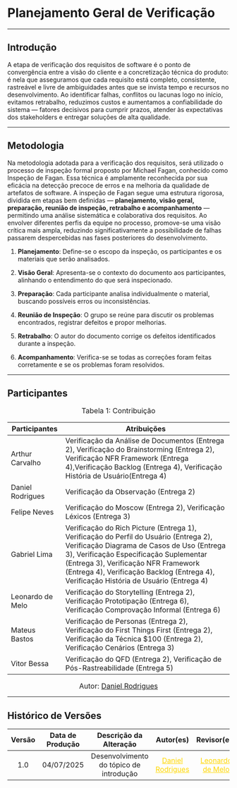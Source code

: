 # Planejamento Geral de Verificação

 ---

## Introdução

A etapa de verificação dos requisitos de software é o ponto de convergência entre a visão do cliente e a concretização técnica do produto: é nela que asseguramos que cada requisito está completo, consistente, rastreável e livre de ambiguidades antes que se invista tempo e recursos no desenvolvimento. Ao identificar falhas, conflitos ou lacunas logo no início, evitamos retrabalho, reduzimos custos e aumentamos a confiabilidade do sistema — fatores decisivos para cumprir prazos, atender às expectativas dos stakeholders e entregar soluções de alta qualidade.

---

## Metodologia

Na metodologia adotada para a verificação dos requisitos, será utilizado o processo de inspeção formal proposto por Michael Fagan, conhecido como Inspeção de Fagan. Essa técnica é amplamente reconhecida por sua eficácia na detecção precoce de erros e na melhoria da qualidade de artefatos de software. A inspeção de Fagan segue uma estrutura rigorosa, dividida em etapas bem definidas — **planejamento, visão geral, preparação, reunião de inspeção, retrabalho e acompanhamento** — permitindo uma análise sistemática e colaborativa dos requisitos. Ao envolver diferentes perfis da equipe no processo, promove-se uma visão crítica mais ampla, reduzindo significativamente a possibilidade de falhas passarem despercebidas nas fases posteriores do desenvolvimento.

1. **Planejamento**: Define-se o escopo da inspeção, os participantes e os materiais que serão analisados.

2. **Visão Geral**: Apresenta-se o contexto do documento aos participantes, alinhando o entendimento do que será inspecionado.

3. **Preparação**: Cada participante analisa individualmente o material, buscando possíveis erros ou inconsistências.

4. **Reunião de Inspeção**: O grupo se reúne para discutir os problemas encontrados, registrar defeitos e propor melhorias.

5. **Retrabalho**: O autor do documento corrige os defeitos identificados durante a inspeção.

6. **Acompanhamento**: Verifica-se se todas as correções foram feitas corretamente e se os problemas foram resolvidos.

---

## Participantes

<font size="3"><p style="text-align: center">Tabela 1: Contribuição</p></font>

<center>
<table>
  <thead>
    <tr>
      <th>Participantes</th>
      <th>Atribuições</th>
    </tr>
  </thead>
  <tbody>
    <tr>
      <td href="https://github.com/arthurlleite">Arthur Carvalho</td>
      <td>Verificação da Análise de Documentos (Entrega 2), Verificação do Brainstorming (Entrega 2), Verificação NFR Framework (Entrega 4),Verificação Backlog (Entrega 4), Verificação História de Usuário(Entrega 4)</td>
    </tr>
    <tr>
      <td href="https://github.com/zDrNz">Daniel Rodrigues</td>
      <td> Verificação da Observação (Entrega 2)</td>
    </tr>
    <tr>
      <td href="https://github.com/FelipeFreire-gf">Felipe Neves</td>
      <td>Verificação do Moscow (Entrega 2), Verificação Léxicos (Entrega 3)</td>
    </tr>
    <tr>
      <td href="https://github.com/gabriel-lima258">Gabriel Lima</td>
      <td>Verificação do Rich Picture (Entrega 1), Verificação do Perfil do Usuário (Entrega 2), Verificação Diagrama de Casos de Uso (Entrega 3), Verificação Especificação Suplementar (Entrega 3), Verificação NFR Framework (Entrega 4), Verificação Backlog (Entrega 4), Verificação História de Usuário (Entrega 4)</td>
    </tr>
    <tr>
      <td href="https://github.com/leozinlima">Leonardo de Melo</td>
      <td>Verificação do Storytelling (Entrega 2), Verificação Prototipação (Entrega 6), Verificação Comprovação Informal (Entrega 6)</td>
    </tr>
    <tr>
      <td href="https://github.com/MateuSansete">Mateus Bastos</td>
      <td>Verificação de Personas (Entrega 2), Verificação do First Things First (Entrega 2), Verificação da Técnica $100 (Entrega 2), Verificação Cenários (Entrega 3)</td>
    </tr>
    <tr>
      <td href="https://github.com/Bessazs">Vitor Bessa</td>
      <td>Verificação do QFD (Entrega 2), Verificação de Pós-Rastreabilidade (Entrega 5)</td>
    </tr>
  </tbody>
</table>
</center>

<font size="3"><p style="text-align: center">Autor: <a href="https://github.com/zDrNz">Daniel Rodrigues</a></p></font>

---

## Histórico de Versões

| Versão | Data de Produção | Descrição da Alteração | Autor(es) | Revisor(es) | Data de Revisão |
|:------:|:----------------:|:----------------------:|:---------:|:-----------:|:--------------:|
| 1.0 | 04/07/2025 | Desenvolvimento do tópico de introdução |<a style="color:gold;" href="https://github.com/zDrNz" target="_blank">Daniel Rodrigues</a> |<a style="color:gold;" href="https://github.com/leozinlima" target="_blank">Leonardo de Melo</a> | 04/07/2025 |